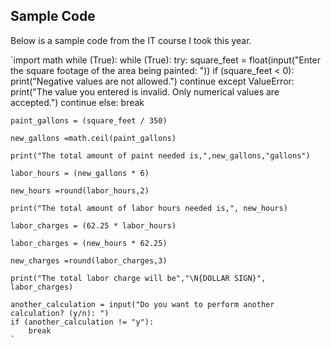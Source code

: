## Sample Code

Below is a sample code from the IT course I took this year.

`import math
while (True):
    while (True):
        try:
            square_feet = float(input("Enter the square footage of the area being painted: "))
            if (square_feet < 0):
                print("Negative values are not allowed.")
                continue
        except ValueError:
            print("The value you entered is invalid. Only numerical values are accepted.")
            continue
        else:
                break

    paint_gallons = (square_feet / 350)

    new_gallons =math.ceil(paint_gallons)

    print("The total amount of paint needed is,",new_gallons,"gallons")

    labor_hours = (new_gallons * 6)

    new_hours =round(labor_hours,2)

    print("The total amount of labor hours needed is,", new_hours)
    
    labor_charges = (62.25 * labor_hours)

    labor_charges = (new_hours * 62.25)

    new_charges =round(labor_charges,3)

    print("The total labor charge will be","\N{DOLLAR SIGN}", labor_charges)

    another_calculation = input("Do you want to perform another calculation? (y/n): ")
    if (another_calculation != "y"):
        break
    `

